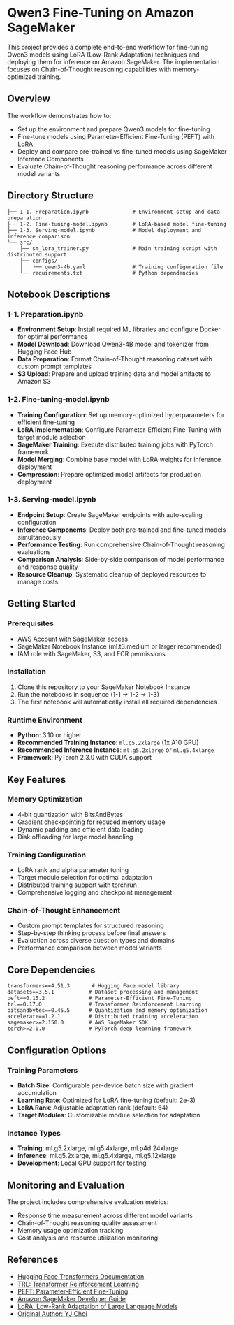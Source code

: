 # Qwen3 Fine-Tuning on Amazon SageMaker

This project provides a complete end-to-end workflow for fine-tuning Qwen3 models using LoRA (Low-Rank Adaptation) techniques and deploying them for inference on Amazon SageMaker. The implementation focuses on Chain-of-Thought reasoning capabilities with memory-optimized training.

## Overview

The workflow demonstrates how to:
- Set up the environment and prepare Qwen3 models for fine-tuning
- Fine-tune models using Parameter-Efficient Fine-Tuning (PEFT) with LoRA
- Deploy and compare pre-trained vs fine-tuned models using SageMaker Inference Components
- Evaluate Chain-of-Thought reasoning performance across different model variants

## Directory Structure

```
├── 1-1. Preparation.ipynb              # Environment setup and data preparation
├── 1-2. Fine-tuning-model.ipynb        # LoRA-based model fine-tuning
├── 1-3. Serving-model.ipynb            # Model deployment and inference comparison
└── src/
    ├── sm_lora_trainer.py              # Main training script with distributed support
    ├── configs/
    │   └── qwen3-4b.yaml               # Training configuration file
    └── requirements.txt                # Python dependencies
```

## Notebook Descriptions

### 1-1. Preparation.ipynb
- **Environment Setup**: Install required ML libraries and configure Docker for optimal performance
- **Model Download**: Download Qwen3-4B model and tokenizer from Hugging Face Hub
- **Data Preparation**: Format Chain-of-Thought reasoning dataset with custom prompt templates
- **S3 Upload**: Prepare and upload training data and model artifacts to Amazon S3

### 1-2. Fine-tuning-model.ipynb
- **Training Configuration**: Set up memory-optimized hyperparameters for efficient fine-tuning
- **LoRA Implementation**: Configure Parameter-Efficient Fine-Tuning with target module selection
- **SageMaker Training**: Execute distributed training jobs with PyTorch framework
- **Model Merging**: Combine base model with LoRA weights for inference deployment
- **Compression**: Prepare optimized model artifacts for production deployment

### 1-3. Serving-model.ipynb
- **Endpoint Setup**: Create SageMaker endpoints with auto-scaling configuration
- **Inference Components**: Deploy both pre-trained and fine-tuned models simultaneously
- **Performance Testing**: Run comprehensive Chain-of-Thought reasoning evaluations
- **Comparison Analysis**: Side-by-side comparison of model performance and response quality
- **Resource Cleanup**: Systematic cleanup of deployed resources to manage costs

## Getting Started

### Prerequisites
- AWS Account with SageMaker access
- SageMaker Notebook Instance (ml.t3.medium or larger recommended)
- IAM role with SageMaker, S3, and ECR permissions

### Installation
1. Clone this repository to your SageMaker Notebook Instance
2. Run the notebooks in sequence (1-1 → 1-2 → 1-3)
3. The first notebook will automatically install all required dependencies

### Runtime Environment
- **Python**: 3.10 or higher
- **Recommended Training Instance**: `ml.g5.2xlarge` (1x A10 GPU)
- **Recommended Inference Instance**: `ml.g5.2xlarge` or `ml.g5.4xlarge`
- **Framework**: PyTorch 2.3.0 with CUDA support

## Key Features

### Memory Optimization
- 4-bit quantization with BitsAndBytes
- Gradient checkpointing for reduced memory usage
- Dynamic padding and efficient data loading
- Disk offloading for large model handling

### Training Configuration
- LoRA rank and alpha parameter tuning
- Target module selection for optimal adaptation
- Distributed training support with torchrun
- Comprehensive logging and checkpoint management

### Chain-of-Thought Enhancement
- Custom prompt templates for structured reasoning
- Step-by-step thinking process before final answers
- Evaluation across diverse question types and domains
- Performance comparison between model variants

## Core Dependencies

```
transformers==4.51.3       # Hugging Face model library
datasets==3.5.1           # Dataset processing and management
peft==0.15.2              # Parameter-Efficient Fine-Tuning
trl==0.17.0               # Transformer Reinforcement Learning
bitsandbytes==0.45.5      # Quantization and memory optimization
accelerate==1.2.1         # Distributed training acceleration
sagemaker>=2.150.0        # AWS SageMaker SDK
torch>=2.0.0              # PyTorch deep learning framework
```

## Configuration Options

### Training Parameters
- **Batch Size**: Configurable per-device batch size with gradient accumulation
- **Learning Rate**: Optimized for LoRA fine-tuning (default: 2e-3)
- **LoRA Rank**: Adjustable adaptation rank (default: 64)
- **Target Modules**: Customizable module selection for adaptation

### Instance Types
- **Training**: ml.g5.2xlarge, ml.g5.4xlarge, ml.p4d.24xlarge
- **Inference**: ml.g5.2xlarge, ml.g5.4xlarge, ml.g5.12xlarge
- **Development**: Local GPU support for testing

## Monitoring and Evaluation

The project includes comprehensive evaluation metrics:
- Response time measurement across different model variants
- Chain-of-Thought reasoning quality assessment
- Memory usage optimization tracking
- Cost analysis and resource utilization monitoring

## References

- [Hugging Face Transformers Documentation](https://huggingface.co/docs/transformers/index)
- [TRL: Transformer Reinforcement Learning](https://huggingface.co/docs/trl/index)
- [PEFT: Parameter-Efficient Fine-Tuning](https://huggingface.co/docs/peft/index)
- [Amazon SageMaker Developer Guide](https://docs.aws.amazon.com/sagemaker/latest/dg/)
- [LoRA: Low-Rank Adaptation of Large Language Models](https://arxiv.org/abs/2106.09685)
- [Original Author: YJ Choi](https://github.com/Napkin-DL/qwen3-on-sagemaker/tree/main)